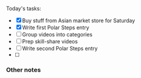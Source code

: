 Today's tasks:
- [x] Buy stuff from Asian market store for Saturday
- [x] Write first Polar Steps entry
- [ ] Group videos into categories
- [ ] Prep skill-share videos
- [ ] Write second Polar Steps entry
- [ ]  

### Other notes

